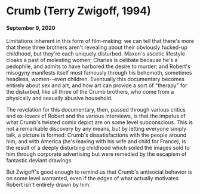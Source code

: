 # Crumb (Terry Zwigoff, 1994)
#### September 9, 2020
Limitations inherent in this form of film-making: we can tell that there's more that these three brothers aren't revealing about their obviously fucked-up childhood, but they're each uniquely disturbed. Maxon's ascetic lifestyle cloaks a past of molesting women; Charles is celibate because he's a pedophile, and admits to have harbored the desire to murder; and Robert's misogyny manifests itself most famously through his behemoth, sometimes headless, women--even children. Eventually this documentary becomes entirely about sex and art, and how art can provide a sort of "therapy" for the disturbed, like all three of the Crumb brothers, who come from a physically and sexually abusive household.

The revelation for this documentary, then, passed through various critics and ex-lovers of Robert and the various interviews, is that the impetus of what Crumb's twisted comix depict are on some level subconscious. This is not a remarkable discovery by any means, but by letting everyone simply talk, a picture is formed: Crumb's dissatisfactions with the people around him, and with America (he's leaving with his wife and child for France), is the result of a deeply disturbing childhood which soiled the images sold to him through corporate advertising but were remedied by the escapism of fantastic deviant drawings.

But Zwigoff's good enough to remind us that Crumb's antisocial behavior is on some level warranted, even if the edges of what actually motivates Robert isn't entirely drawn by him.